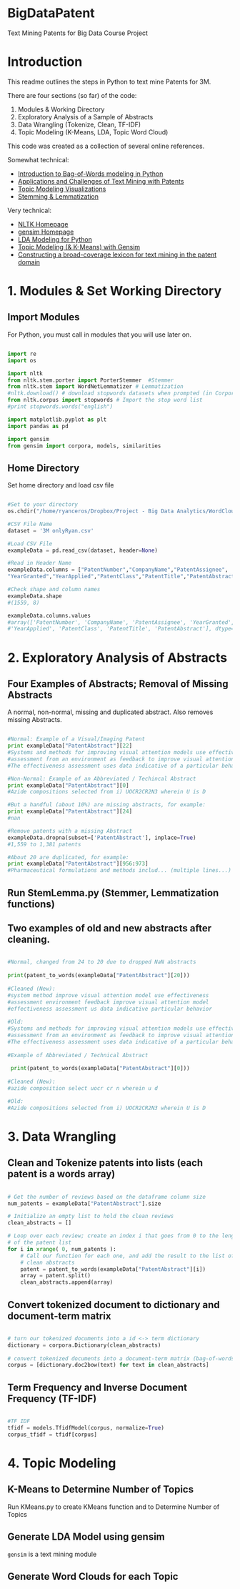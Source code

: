 # BigDataPatent
Text Mining Patents for Big Data Course Project


# Introduction
This readme outlines the steps in Python to text mine Patents for 3M.

There are four sections (so far) of the code:

1.  Modules & Working Directory
2.  Exploratory Analysis of a Sample of Abstracts
3.  Data Wrangling (Tokenize, Clean, TF-IDF)
4.  Topic Modeling (K-Means, LDA, Topic Word Cloud)

This code was created as a collection of several online references. 

Somewhat technical:
*  [Introduction to Bag-of-Words modeling in Python](https://www.kaggle.com/c/word2vec-nlp-tutorial/details/part-1-for-beginners-bag-of-words)
*  [Applications and Challenges of Text Mining with Patents](http://ceur-ws.org/Vol-1292/ipamin2014_paper4.pdf)
*  [Topic Modeling Visualizations](https://de.dariah.eu/tatom/topic_model_visualization.html)
*  [Stemming & Lemmatization](http://textminingonline.com/dive-into-nltk-part-iv-stemming-and-lemmatization)

Very technical:
*  [NLTK Homepage](http://www.nltk.org/)
*  [gensim Homepage](http://radimrehurek.com/gensim/index.html)
*  [LDA Modeling for Python](https://rstudio-pubs-static.s3.amazonaws.com/79360_850b2a69980c4488b1db95987a24867a.html)
*  [Topic Modeling (& K-Means) with Gensim](http://sujitpal.blogspot.com/2014/08/topic-modeling-with-gensim-over-past.html)
*  [Constructing a broad-coverage lexicon for text mining in the patent domain](http://www.lrec-conf.org/proceedings/lrec2010/pdf/378_Paper.pdf)


# 1. Modules & Set Working Directory

## Import Modules
For Python, you must call in modules that you will use later on.

```python

import re
import os

import nltk
from nltk.stem.porter import PorterStemmer  #Stemmer
from nltk.stem import WordNetLemmatizer # Lemmatization
#nltk.download() # download stopwords datasets when prompted (in Corpora Tab)
from nltk.corpus import stopwords # Import the stop word list
#print stopwords.words("english") 

import matplotlib.pyplot as plt
import pandas as pd

import gensim
from gensim import corpora, models, similarities

```

## Home Directory
Set home directory and load csv file

```python

#Set to your directory
os.chdir("/home/ryanceros/Dropbox/Project - Big Data Analytics/WordCloud")

#CSV File Name
dataset = '3M onlyRyan.csv'

#Load CSV File
exampleData = pd.read_csv(dataset, header=None)

#Read in Header Name
exampleData.columns = ["PatentNumber","CompanyName","PatentAssignee",
"YearGranted","YearApplied","PatentClass","PatentTitle","PatentAbstract"]

#Check shape and column names
exampleData.shape
#(1559, 8)

exampleData.columns.values
#array(['PatentNumber', 'CompanyName', 'PatentAssignee', 'YearGranted',
#'YearApplied', 'PatentClass', 'PatentTitle', 'PatentAbstract'], dtype=object)
```


# 2. Exploratory Analysis of Abstracts

## Four Examples of Abstracts; Removal of Missing Abstracts
A normal, non-normal, missing and duplicated abstract. Also removes missing Abstracts.  

```python

#Normal: Example of a Visual/Imaging Patent
print exampleData["PatentAbstract"][22]
#Systems and methods for improving visual attention models use effectiveness 
#assessment from an environment as feedback to improve visual attention models.
#The effectiveness assessment uses data indicative of a particular behavior

#Non-Normal: Example of an Abbreviated / Techincal Abstract
print exampleData["PatentAbstract"][0]
#Azide compositions selected from i) UOCR2CR2N3 wherein U is D

#But a handful (about 10%) are missing abstracts, for example: 
print exampleData["PatentAbstract"][24]
#nan

#Remove patents with a missing Abstract
exampleData.dropna(subset=['PatentAbstract'], inplace=True)
#1,559 to 1,381 patents

#About 20 are duplicated, for example: 
print exampleData["PatentAbstract"][956:973]
#Pharmaceutical formulations and methods includ... (multiple lines...)
```

## Run StemLemma.py (Stemmer, Lemmatization functions)



## Two examples of old and new abstracts after cleaning.
```python

#Normal, changed from 24 to 20 due to dropped NaN abstracts
 
print(patent_to_words(exampleData["PatentAbstract"][20]))
 
#Cleaned (New):
#system method improve visual attention model use effectiveness 
#assessment environment feedback improve visual attention model 
#effectiveness assessment us data indicative particular behavior 
 
#Old:
#Systems and methods for improving visual attention models use effectiveness 
#assessment from an environment as feedback to improve visual attention models.
#The effectiveness assessment uses data indicative of a particular behavior
 
#Example of Abbreviated / Technical Abstract 
 
 print(patent_to_words(exampleData["PatentAbstract"][0]))
 
#Cleaned (New):
#azide composition select uocr cr n wherein u d

#Old:
#Azide compositions selected from i) UOCR2CR2N3 wherein U is D 

```

# 3. Data Wrangling

## Clean and Tokenize patents into lists (each patent is a words array)

```python

# Get the number of reviews based on the dataframe column size
num_patents = exampleData["PatentAbstract"].size

# Initialize an empty list to hold the clean reviews
clean_abstracts = []

# Loop over each review; create an index i that goes from 0 to the length
# of the patent list 
for i in xrange( 0, num_patents ):
    # Call our function for each one, and add the result to the list of
    # clean abstracts
    patent = patent_to_words(exampleData["PatentAbstract"][i])
    array = patent.split()
    clean_abstracts.append(array)
```


## Convert tokenized document to dictionary and document-term matrix

```python

# turn our tokenized documents into a id <-> term dictionary
dictionary = corpora.Dictionary(clean_abstracts)
    
# convert tokenized documents into a document-term matrix (bag-of-words)
corpus = [dictionary.doc2bow(text) for text in clean_abstracts]
```

## Term Frequency and Inverse Document Frequency (TF-IDF)

```python

#TF IDF
tfidf = models.TfidfModel(corpus, normalize=True)
corpus_tfidf = tfidf[corpus]
```

# 4. Topic Modeling

## K-Means to Determine Number of Topics

Run KMeans.py to create KMeans function and to Determine Number of Topics

## Generate LDA Model using gensim

`gensim` is a text mining module 

## Generate Word Clouds for each Topic

